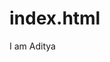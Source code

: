 # index.html
<html>
  <title> Deploy to azure  using githuib </title>
  <body>
    I am Aditya
  </html>
